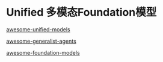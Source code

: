 # Unified 多模态Foundation模型

[awesome-unified-models](https://github.com/showlab/Awesome-Unified-Multimodal-Models)  

[awesome-generalist-agents](https://github.com/cheryyunl/awesome-generalist-agents)

[awesome-foundation-models](https://github.com/uncbiag/Awesome-Foundation-Models)


